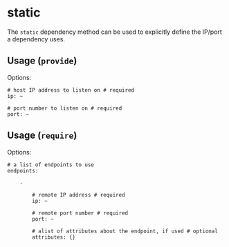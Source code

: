 # static

The `static` dependency method can be used to explicitly define the IP/port a dependency uses.

## Usage (`provide`)

Options:

    # host IP address to listen on # required
    ip: ~

    # port number to listen on # required
    port: ~


## Usage (`require`)

Options:

    # a list of endpoints to use
    endpoints:

        -

            # remote IP address # required
            ip: ~

            # remote port number # required
            port: ~

            # alist of attributes about the endpoint, if used # optional
            attributes: {}
